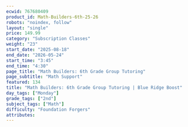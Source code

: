 ```yaml
---
ecwid: 767680409
product_id: Math-Builders-6th-25-26
robots: "noindex, follow"
layout: "single"
price: 149.99
category: "Subscription Classes"
weight: "23"
start_date: "2025-08-18"
end_date: "2026-05-24"
start_time: "3:45"
end_time: "4:30"
page_title: "Math Builders: 6th Grade Group Tutoring"
page_subtitle: "Math Support"
featured: 134
title: "Math Builders: 6th Grade Group Tutoring | Blue Ridge Boost"
day_tags: ["Monday"]
grade_tags: ["2nd"]
subject_tags: ["Math"]
difficulty: "Foundation Forgers"
attributes:
---
```

